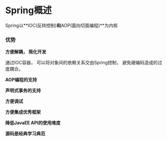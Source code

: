 # Spring概述

Spring以**IOC(反转控制)**和**AOP(面向切面编程)**为内核



### 优势

**方便解耦， 简化开发**

通过IOC容器， 可以将对象间的依赖关系交由Spring控制， 避免硬编码造成的过度耦合。



**AOP编程的支持**



**声明式事务的支持**



**方便调试**



**方便集成优秀框架**



**降低JavaEE API的使用难度**



**源码是经典学习典范**

